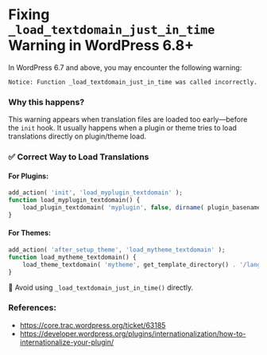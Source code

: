 # Fixing `_load_textdomain_just_in_time` Warning in WordPress 6.8+

In WordPress 6.7 and above, you may encounter the following warning:

```
Notice: Function _load_textdomain_just_in_time was called incorrectly.
```

### Why this happens?

This warning appears when translation files are loaded too early—before the `init` hook. It usually happens when a plugin or theme tries to load translations directly on plugin/theme load.

### ✅ Correct Way to Load Translations

#### For Plugins:
```php
add_action( 'init', 'load_myplugin_textdomain' );
function load_myplugin_textdomain() {
    load_plugin_textdomain( 'myplugin', false, dirname( plugin_basename( __FILE__ ) ) . '/languages' );
}
```

#### For Themes:
```php
add_action( 'after_setup_theme', 'load_mytheme_textdomain' );
function load_mytheme_textdomain() {
    load_theme_textdomain( 'mytheme', get_template_directory() . '/languages' );
}
```

🚫 Avoid using `_load_textdomain_just_in_time()` directly.

### References:
- https://core.trac.wordpress.org/ticket/63185
- https://developer.wordpress.org/plugins/internationalization/how-to-internationalize-your-plugin/
